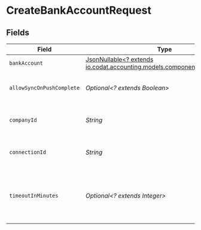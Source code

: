 # CreateBankAccountRequest


## Fields

| Field                                                                                                               | Type                                                                                                                | Required                                                                                                            | Description                                                                                                         | Example                                                                                                             |
| ------------------------------------------------------------------------------------------------------------------- | ------------------------------------------------------------------------------------------------------------------- | ------------------------------------------------------------------------------------------------------------------- | ------------------------------------------------------------------------------------------------------------------- | ------------------------------------------------------------------------------------------------------------------- |
| `bankAccount`                                                                                                       | [JsonNullable<? extends io.codat.accounting.models.components.BankAccount>](../../models/components/BankAccount.md) | :heavy_minus_sign:                                                                                                  | N/A                                                                                                                 |                                                                                                                     |
| `allowSyncOnPushComplete`                                                                                           | *Optional<? extends Boolean>*                                                                                       | :heavy_minus_sign:                                                                                                  | Allow a sync upon push completion.                                                                                  |                                                                                                                     |
| `companyId`                                                                                                         | *String*                                                                                                            | :heavy_check_mark:                                                                                                  | Unique identifier for a company.                                                                                    | 8a210b68-6988-11ed-a1eb-0242ac120002                                                                                |
| `connectionId`                                                                                                      | *String*                                                                                                            | :heavy_check_mark:                                                                                                  | Unique identifier for a connection.                                                                                 | 2e9d2c44-f675-40ba-8049-353bfcb5e171                                                                                |
| `timeoutInMinutes`                                                                                                  | *Optional<? extends Integer>*                                                                                       | :heavy_minus_sign:                                                                                                  | Time limit for the push operation to complete before it is timed out.                                               |                                                                                                                     |